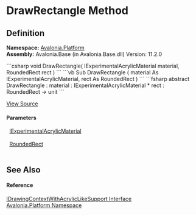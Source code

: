 # DrawRectangle Method




## Definition
**Namespace:** <a href="N_Avalonia_Platform">Avalonia.Platform</a>  
**Assembly:** Avalonia.Base (in Avalonia.Base.dll) Version: 11.2.0

<Tabs groupId="api-code-preview">
<TabItem value="csharp" label="C#">
```csharp
void DrawRectangle(
	IExperimentalAcrylicMaterial material,
	RoundedRect rect
)
```
</TabItem>
<TabItem value="vb" label="VB">
```vb
Sub DrawRectangle ( 
	material As IExperimentalAcrylicMaterial,
	rect As RoundedRect
)
```
</TabItem>
<TabItem value="fsharp" label="F#">
```fsharp
abstract DrawRectangle : 
        material : IExperimentalAcrylicMaterial * 
        rect : RoundedRect -> unit 
```
</TabItem>
</Tabs>



<a href="https://github.com/AvaloniaUI/Avalonia/tree/master/src/Avalonia.Base/Platform/IDrawingContextWithAcrylicLikeSupport.cs" title="View the source code">View Source</a>



#### Parameters
<dl><dt>  <a href="T_Avalonia_Media_IExperimentalAcrylicMaterial">IExperimentalAcrylicMaterial</a></dt><dd> </dd><dt>  <a href="T_Avalonia_RoundedRect">RoundedRect</a></dt><dd> </dd></dl>

## See Also


#### Reference
<a href="T_Avalonia_Platform_IDrawingContextWithAcrylicLikeSupport">IDrawingContextWithAcrylicLikeSupport Interface</a>  
<a href="N_Avalonia_Platform">Avalonia.Platform Namespace</a>  
